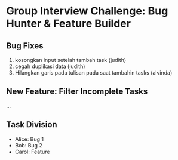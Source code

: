 # Group Interview Challenge: Bug Hunter & Feature Builder

## Bug Fixes
1. kosongkan input setelah tambah task (judith)
2. cegah duplikasi data (judith)
3. Hilangkan garis pada tulisan pada saat tambahin tasks (alvinda)

## New Feature: Filter Incomplete Tasks
...

## Task Division
- Alice: Bug 1
- Bob: Bug 2
- Carol: Feature
